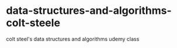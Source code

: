 # data-structures-and-algorithms-colt-steele
colt steel's data structures and algorithms udemy class
